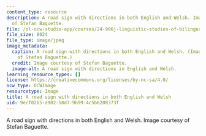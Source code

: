 ```yaml
---
content_type: resource
description: A road sign with directions in both English and Welsh. Image courtesy
  of Stefan Baguette.
file: /ol-ocw-studio-app/courses/24-906j-linguistic-studies-of-bilingualism-fall-2012/9ecf02b5d90258d79b994c5b6208373f_24-906f12-th.jpg
file_size: 8024
file_type: image/jpeg
image_metadata:
  caption: A road sign with directions in both English and Welsh. (Image courtesy
    of Stefan Baguette.)
  credit: Image courtesy of Stefan Baguette.
  image-alt: A road sign with directions in English and Welsh.
learning_resource_types: []
license: https://creativecommons.org/licenses/by-nc-sa/4.0/
ocw_type: OCWImage
resourcetype: Image
title: A road sign with directions in both English and Welsh
uid: 9ecf02b5-d902-58d7-9b99-4c5b6208373f
---
```

A road sign with directions in both English and Welsh. Image courtesy of Stefan Baguette.